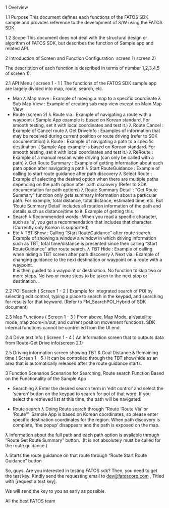 1	Overview

1.1	Purpose
This document defines each functions of the FATOS SDK sample and provides reference to the development of S/W using the FATOS SDK.

1.2	Scope
This document does not deal with the structural design or algorithm of FATOS SDK, but describes the function of Sample app and related API.

2	Introduction of Screen and Function Configuration  screen 1) 
screen 2) 

The description of each function is described in terms of number 1,2,3,4,5 of screen 1).

2.1	API Menu ( screen 1 - 1 ) 
The functions of the FATOS SDK sample app are largely divided into map, route, search, etc.
-	Map 
λ	Map move      : Example of moving a map to a specific coordinate
λ	Sub Map View : Example of creating sub map view except on  Main Map View 
-	Route (screen 2) 
λ	Route via  : Example of navigating a route with a waypoint 
( Sample App example is based on Korean standard. For smooth testing, set it with local coordinates and test it.) 
λ	Route Cancel : Example of Cancel route
λ	Get DriveInfo : Examples of information that may be received during current position or route driving (refer to SDK documentation)
λ	Route : Example of navigating a path to a specific destination  ( Sample App example is based on Korean standard. For smooth testing, set it with local coordinates and test it.)
λ	ReRoute : Example of a manual rescan while driving (can only be called with a path) 
λ	Get Route Summary : Example of getting information about each path option after navigating a path
λ	Start RouteGuidance : Example of calling to start route guidance after path discovery 
λ	Select Route : Example of selecting the desired option when there are multiple paths depending on the path option after path discovery (Refer to SDK documentation for path options) 
λ	Route Summary Detail : “Get Route Summary” function only gets summary information about a particular path. For example, total distance, total distance, estimated time, etc. But ‘Route Summary Detail’ includes all rotation information of the path and details such as distance/time to it. Example of getting this.
-	Search
λ	Recommended words : When you read a specific character, such as 'a', you get a recommendation that includes that character. (Currently only Korean is supported) 
-	Etc
λ	TBT Show : Calling “Start RouteGuidance” after route search. Example of showing a window a window in which driving information such as TBT, total time/distance is presented since then calling “Start RouteGuidance” after route search. 
λ	TBT Hide : Example of calling when hiding a TBT screen after path discovery 
λ	Next via : Example of changing guidance to the next destination or waypoint on a route with a waypoint.  
It is then guided to a waypoint or destination. No function to skip two or more steps.
No two or more steps to be taken to the next stop or destination.
.

2.2	POI Search ( Screen 1 - 2 )
Example for integrated search of POI by selecting edit control, typing a place to search in the keypad, and searching for results for that keyword. (Refer to FM_SearchPOI_Hybrid of SDK document) 

2.3  Map Functions ( Screen 1 - 3 )
From above, Map Mode, air/satellite mode, map zoom-in/out, and current position movement functions.
SDK internal functions cannot be controlled from the UI end. 

2.4  Drive text Info ( Screen 1 - 4 )
An Information screen that to outputs data from Route-Get Drive info(screen 2.1) 

2.5  Driving information screen showing TBT & Goal Distance & Remaining time ( Screen 1 - 5 )
It can be controlled through the TBT show/hide as an area that is automatically released after the route guidance starts. 


3	Function Scenarios 
Scenarios for Searching, Route search Function Based on the Functionality of the Sample App

-	Searching
λ	Enter the desired search term in ‘edit control’ and select the ‘search’ button on the keypad to search for poi of that word. 
If you select the retrieved list at this time, the path will be navigated. 





-	Route search
λ	Doing Route search through “Route  ‘Route Via’ or ‘Route’”  Sample App is based on Korean coordinates, so please enter specific destination coordinates for the region. 
When path discovery is complete, ‘the popup’ disappears and the path is exposed on the map.


λ	Information about the full path and each path option is available through “Route  Get Route Summary” button.  (It is not absolutely must be called for the route guidance.) 


λ	Starts the route guidance on that route through “Route  Start Route Guidance” button


So, guys. Are you interested in testing FATOS sdk? Then, you need to get the test key. Kindly send the requesting email to dev@fatoscorp.com , Titled with [request a test key]. 

We will send the key to you as early as possible.

All the best
FATOS team
